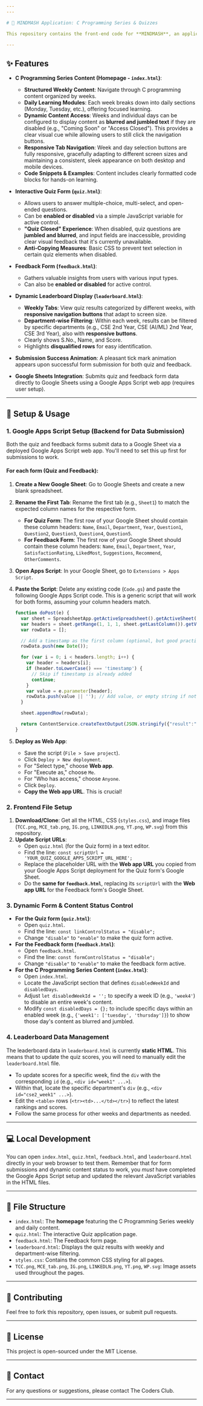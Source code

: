 ```yaml
---
---

# 🧠 MINDMASH Application: C Programming Series & Quizzes

This repository contains the front-end code for **MINDMASH**, an application designed by The Coders Club. It serves as a comprehensive platform for a C Programming Series, featuring structured weekly content, interactive quizzes, a feedback mechanism, and a dynamic leaderboard.

---
```


## ✨ Features

* **C Programming Series Content (Homepage - `index.html`)**:
    * **Structured Weekly Content**: Navigate through C programming content organized by weeks.
    * **Daily Learning Modules**: Each week breaks down into daily sections (Monday, Tuesday, etc.), offering focused learning.
    * **Dynamic Content Access**: Weeks and individual days can be configured to display content as **blurred and jumbled text** if they are disabled (e.g., "Coming Soon" or "Access Closed"). This provides a clear visual cue while allowing users to still click the navigation buttons.
    * **Responsive Tab Navigation**: Week and day selection buttons are fully responsive, gracefully adapting to different screen sizes and maintaining a consistent, sleek appearance on both desktop and mobile devices.
    * **Code Snippets & Examples**: Content includes clearly formatted code blocks for hands-on learning.

* **Interactive Quiz Form (`quiz.html`)**:
    * Allows users to answer multiple-choice, multi-select, and open-ended questions.
    * Can be **enabled or disabled** via a simple JavaScript variable for active control.
    * **"Quiz Closed" Experience**: When disabled, quiz questions are **jumbled and blurred**, and input fields are inaccessible, providing clear visual feedback that it's currently unavailable.
    * **Anti-Copying Measures**: Basic CSS to prevent text selection in certain quiz elements when disabled.

* **Feedback Form (`feedback.html`)**:
    * Gathers valuable insights from users with various input types.
    * Can also be **enabled or disabled** for active control.

* **Dynamic Leaderboard Display (`leaderboard.html`)**:
    * **Weekly Tabs**: View quiz results categorized by different weeks, with **responsive navigation buttons** that adapt to screen size.
    * **Department-wise Filtering**: Within each week, results can be filtered by specific departments (e.g., CSE 2nd Year, CSE (AI/ML) 2nd Year, CSE 3rd Year), also with **responsive buttons**.
    * Clearly shows S.No., Name, and Score.
    * Highlights **disqualified rows** for easy identification.

* **Submission Success Animation**: A pleasant tick mark animation appears upon successful form submission for both quiz and feedback.

* **Google Sheets Integration**: Submits quiz and feedback form data directly to Google Sheets using a Google Apps Script web app (requires user setup).

---

## 🚀 Setup & Usage

### 1. Google Apps Script Setup (Backend for Data Submission)

Both the quiz and feedback forms submit data to a Google Sheet via a deployed Google Apps Script web app. You'll need to set this up first for submissions to work.

#### For each form (Quiz and Feedback):

1.  **Create a New Google Sheet**: Go to Google Sheets and create a new blank spreadsheet.
2.  **Rename the First Tab**: Rename the first tab (e.g., `Sheet1`) to match the expected column names for the respective form.
    * **For Quiz Form**: The first row of your Google Sheet should contain these column headers: `Name`, `Email`, `Department`, `Year`, `Question1`, `Question2`, `Question3`, `Question4`, `Question5`.
    * **For Feedback Form**: The first row of your Google Sheet should contain these column headers: `Name`, `Email`, `Department`, `Year`, `SatisfactionRating`, `LikedMost`, `Suggestions`, `Recommend`, `OtherComments`.
3.  **Open Apps Script**: In your Google Sheet, go to `Extensions > Apps Script`.
4.  **Paste the Script**: Delete any existing code (`Code.gs`) and paste the following Google Apps Script code. This is a generic script that will work for both forms, assuming your column headers match.

    ```javascript
    function doPost(e) {
      var sheet = SpreadsheetApp.getActiveSpreadsheet().getActiveSheet();
      var headers = sheet.getRange(1, 1, 1, sheet.getLastColumn()).getValues()[0];
      var rowData = [];

      // Add a timestamp as the first column (optional, but good practice)
      rowData.push(new Date());

      for (var i = 0; i < headers.length; i++) {
        var header = headers[i];
        if (header.toLowerCase() === 'timestamp') {
          // Skip if timestamp is already added
          continue;
        }
        var value = e.parameter[header];
        rowData.push(value || ''); // Add value, or empty string if not present
      }

      sheet.appendRow(rowData);

      return ContentService.createTextOutput(JSON.stringify({"result":"success", "row": sheet.getLastRow()})).setMimeType(ContentService.MimeType.JSON);
    }
    ```
5.  **Deploy as Web App**:
    * Save the script (`File > Save project`).
    * Click `Deploy > New deployment`.
    * For "Select type," choose **Web app**.
    * For "Execute as," choose `Me`.
    * For "Who has access," choose `Anyone`.
    * Click `Deploy`.
    * **Copy the Web app URL**. This is crucial!

### 2. Frontend File Setup

1.  **Download/Clone**: Get all the HTML, CSS (`styles.css`), and image files (`TCC.png`, `MCE_tab.png`, `IG.png`, `LINKEDLN.png`, `YT.png`, `WP.svg`) from this repository.
2.  **Update Script URLs**:
    * Open `quiz.html` (for the Quiz form) in a text editor.
    * Find the line: `const scriptUrl = 'YOUR_QUIZ_GOOGLE_APPS_SCRIPT_URL_HERE';`
    * Replace the placeholder URL with the **Web app URL** you copied from your Google Apps Script deployment for the Quiz form's Google Sheet.
    * Do the **same for `feedback.html`**, replacing its `scriptUrl` with the **Web app URL** for the Feedback form's Google Sheet.

### 3. Dynamic Form & Content Status Control

* **For the Quiz form (`quiz.html`)**:
    * Open `quiz.html`.
    * Find the line: `const linkControlStatus = "disable";`
    * Change `"disable"` to `"enable"` to make the quiz form active.
* **For the Feedback form (`feedback.html`)**:
    * Open `feedback.html`.
    * Find the line: `const formControlStatus = "disable";`
    * Change `"disable"` to `"enable"` to make the feedback form active.
* **For the C Programming Series Content (`index.html`)**:
    * Open `index.html`.
    * Locate the JavaScript section that defines `disabledWeekId` and `disabledDays`.
    * Adjust `let disabledWeekId = '';` to specify a week ID (e.g., `'week4'`) to disable an entire week's content.
    * Modify `const disabledDays = {};` to include specific days within an enabled week (e.g., `{'week1': ['tuesday', 'thursday']}`) to show those day's content as blurred and jumbled.

### 4. Leaderboard Data Management

The leaderboard data in `leaderboard.html` is currently **static HTML**. This means that to update the quiz scores, you will need to manually edit the `leaderboard.html` file.

* To update scores for a specific week, find the `div` with the corresponding `id` (e.g., `<div id="week1" ...>`).
* Within that, locate the specific department's `div` (e.g., `<div id="cse2_week1" ...>`).
* Edit the `<table>` rows (`<tr><td>...</td></tr>`) to reflect the latest rankings and scores.
* Follow the same process for other weeks and departments as needed.

---

## 💻 Local Development

You can open `index.html`, `quiz.html`, `feedback.html`, and `leaderboard.html` directly in your web browser to test them. Remember that for form submissions and dynamic content status to work, you *must* have completed the Google Apps Script setup and updated the relevant JavaScript variables in the HTML files.

---

## 📄 File Structure

* `index.html`: The **homepage** featuring the C Programming Series weekly and daily content.
* `quiz.html`: The interactive Quiz application page.
* `feedback.html`: The Feedback form page.
* `leaderboard.html`: Displays the quiz results with weekly and department-wise filtering.
* `styles.css`: Contains the common CSS styling for all pages.
* `TCC.png`, `MCE_tab.png`, `IG.png`, `LINKEDLN.png`, `YT.png`, `WP.svg`: Image assets used throughout the pages.

---

## 🤝 Contributing

Feel free to fork this repository, open issues, or submit pull requests.

---

## 📝 License

This project is open-sourced under the MIT License.

---

## 📧 Contact

For any questions or suggestions, please contact The Coders Club.

---
